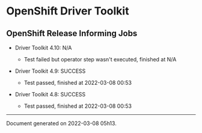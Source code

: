 
OpenShift Driver Toolkit
========================

OpenShift Release Informing Jobs
--------------------------------



* Driver Toolkit 4.10: N/A
  - Test failed but operator step wasn't executed, finished at N/A



* Driver Toolkit 4.9: SUCCESS
  - Test passed, finished at 2022-03-08 00:53



* Driver Toolkit 4.8: SUCCESS
  - Test passed, finished at 2022-03-08 00:53

---
Document generated on 2022-03-08 05h13.
